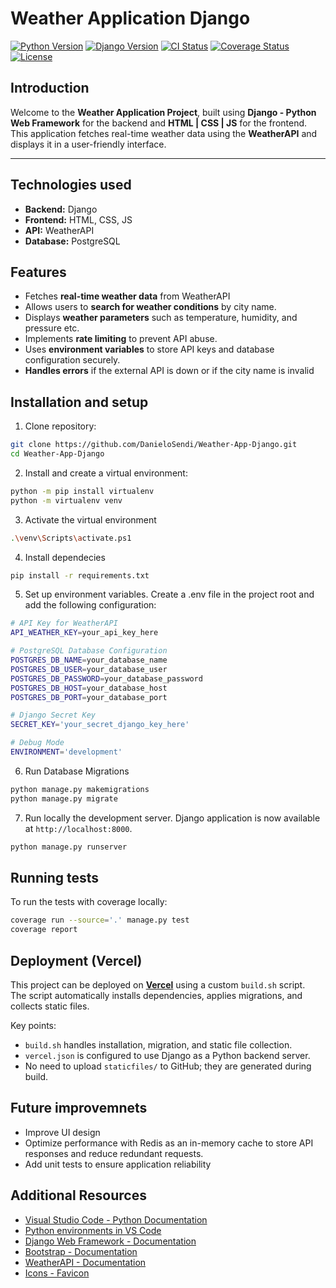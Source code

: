 # Weather Application Django

[![Python Version](https://img.shields.io/badge/python-3.10.11-blue?logo=python)](https://www.python.org/downloads/release/python-31011/)
[![Django Version](https://img.shields.io/badge/django-5.1.6-blueviolet?logo=django)](https://docs.djangoproject.com/en/5.2/releases/5.1.6/)
[![CI Status](https://github.com/DanieloSendi/Weather-App-Django/actions/workflows/django.yml/badge.svg)](https://github.com/DanieloSendi/Weather-App-Django/actions/workflows/django.yml)
[![Coverage Status](https://coveralls.io/repos/github/DanieloSendi/Weather-App-Django/badge.svg?branch=main)](https://coveralls.io/github/DanieloSendi/Weather-App-Django?branch=main)
[![License](https://img.shields.io/github/license/DanieloSendi/Weather-App-Django)](https://github.com/DanieloSendi/Weather-App-Django/blob/main/LICENSE)

## Introduction

Welcome to the **Weather Application Project**, built using **Django - Python Web Framework** for the backend and **HTML | CSS | JS** for the frontend. This application fetches real-time weather data using the **WeatherAPI** and displays it in a user-friendly interface.

---

## Technologies used

- **Backend:** Django
- **Frontend:** HTML, CSS, JS
- **API:** WeatherAPI
- **Database:** PostgreSQL

## Features

- Fetches **real-time weather data** from WeatherAPI  
- Allows users to **search for weather conditions** by city name.
- Displays **weather parameters** such as temperature, humidity, and pressure etc.
- Implements **rate limiting** to prevent API abuse.
- Uses **environment variables** to store API keys and database configuration securely.
- **Handles errors** if the external API is down or if the city name is invalid

## Installation and setup

1. Clone repository:

```bash
git clone https://github.com/DanieloSendi/Weather-App-Django.git
cd Weather-App-Django
```

2. Install and create a virtual environment:

```bash
python -m pip install virtualenv
python -m virtualenv venv
```

3. Activate the virtual environment

```bash
.\venv\Scripts\activate.ps1
```

4. Install dependecies

```bash
pip install -r requirements.txt
```

5. Set up environment variables. Create a .env file in the project root and add the following configuration:

```bash
# API Key for WeatherAPI
API_WEATHER_KEY=your_api_key_here

# PostgreSQL Database Configuration
POSTGRES_DB_NAME=your_database_name
POSTGRES_DB_USER=your_database_user
POSTGRES_DB_PASSWORD=your_database_password
POSTGRES_DB_HOST=your_database_host
POSTGRES_DB_PORT=your_database_port

# Django Secret Key
SECRET_KEY='your_secret_django_key_here'

# Debug Mode
ENVIRONMENT='development'

```

6. Run Database Migrations

```bash
python manage.py makemigrations
python manage.py migrate
```

7. Run locally the development server. Django application is now available at `http://localhost:8000`.

```bash
python manage.py runserver
```

## Running tests

To run the tests with coverage locally:

```bash
coverage run --source='.' manage.py test
coverage report
```

## Deployment (Vercel)

This project can be deployed on **[Vercel](https://vercel.com/home)** using a custom `build.sh` script.  
The script automatically installs dependencies, applies migrations, and collects static files.

Key points:
- `build.sh` handles installation, migration, and static file collection.
- `vercel.json` is configured to use Django as a Python backend server.
- No need to upload `staticfiles/` to GitHub; they are generated during build.

## Future improvemnets
 
- Improve UI design
- Optimize performance with Redis as an in-memory cache to store API responses and reduce redundant requests.
- Add unit tests to ensure application reliability

## Additional Resources

- [Visual Studio Code - Python Documentation](https://code.visualstudio.com/docs/python/python-tutorial)
- [Python environments in VS Code](https://code.visualstudio.com/docs/python/environments)
- [Django Web Framework - Documentation](https://docs.djangoproject.com/en/5.1/)
- [Bootstrap - Documentation](https://getbootstrap.com/)
- [WeatherAPI - Documentation](https://www.weatherapi.com/docs/)
- [Icons - Favicon](https://www.freepik.com/)